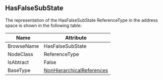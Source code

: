 <!-- objecttype -->
## HasFalseSubState
  
The representation of the HasFalseSubState ReferenceType in the address space is shown in the following table:  

|Name|Attribute|
|---|---|
|BrowseName|HasFalseSubState|
|NodeClass|ReferenceType|
|IsAbtract|False|
|BaseType|[NonHierarchicalReferences](../../../Part3/ReferenceTypes/NonHierarchicalReferences/readme.md)|

